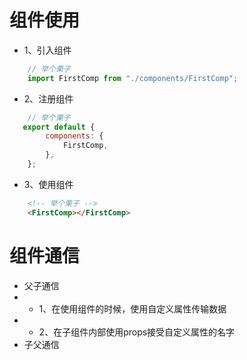 # 组件使用
- 1、引入组件
```javascript
    // 举个栗子
    import FirstComp from "./components/FirstComp";
```
- 2、注册组件

```javascript
    // 举个栗子
   export default {
        components: {
            FirstComp,
        },  
    };
```
- 3、使用组件
```html
    <!-- 举个栗子 -->
    <FirstComp></FirstComp>
```

# 组件通信
- 父子通信
- -  1、在使用组件的时候，使用自定义属性传输数据
- -  2、在子组件内部使用props接受自定义属性的名字
- 子父通信
